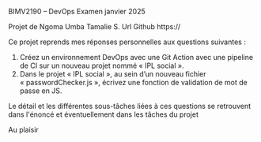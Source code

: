 BIMV2190 – DevOps
Examen janvier 2025

Projet de Ngoma Umba Tamalie S.
Url Github https://

Ce projet reprends mes réponses personnelles aux questions suivantes : 

1. Créez un environnement DevOps avec une Git Action avec une pipeline de CI sur un nouveau projet nommé « IPL social ». 
2. Dans le projet « IPL social », au sein d’un nouveau fichier « passwordChecker.js », écrivez une fonction de validation de mot de passe en JS.

Le détail et les différentes sous-tâches liées à ces questions se retrouvent dans l'énoncé et éventuellement dans les tâches du projet

Au plaisir
